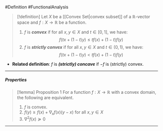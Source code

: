 #Definition #FunctionalAnalysis 

> [!definition]
> Let $X$ be a [[Convex Set|convex subset]] of a $\mathbb{R}$-vector space and $f:X\to \mathbb{R}$ be a function. 
> 1. $f$ is ***convex*** if for all $x,y\in X$ and $t\in[0,1]$, we have:$$f(tx+(1-t)y)\leq tf(x)+(1-t)f(y)$$
> 2. $f$ is ***strictly convex*** if for all $x,y\in X$ and $t\in(0,1)$, we have:$$f(tx+(1-t)y)< tf(x)+(1-t)f(y)$$
- **Related definition**: $f$ is ***(strictly) concave*** if $-f$ is (strictly) convex.
---
##### Properties
> [!lemma] Proposition 1
> For a function $f:X\to \mathbb{R}$ with a convex domain, the following are equivalent.
> 1. $f$ is convex.
> 2. $f(y)\ge f(x)+\nabla_{x}f(x)(y-x)$ for all $x,y\in X$
> 3. $\nabla^2f(x)\succeq0$
---